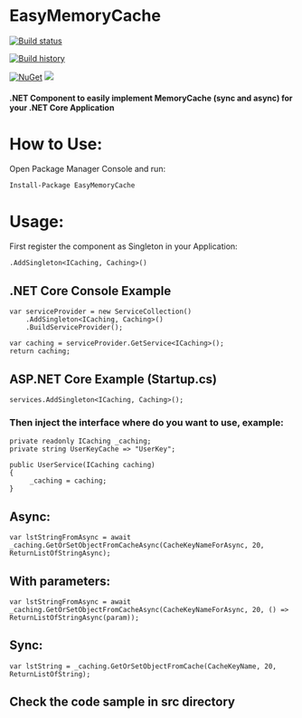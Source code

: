 # EasyMemoryCache
[![Build status](https://ci.appveyor.com/api/projects/status/leosvxv97m6cd1ki?svg=true)](https://ci.appveyor.com/project/thiagoloureiro/easymemorycache)

[![Build history](https://buildstats.info/appveyor/chart/thiagoloureiro/easymemorycache)](https://ci.appveyor.com/project/thiagoloureiro/easymemorycache/history)

[![NuGet](https://buildstats.info/nuget/EasyMemoryCache)](http://www.nuget.org/packages/EasyMemoryCache)
![](https://img.shields.io/appveyor/tests/thiagoloureiro/easymemorycache.svg)
#### .NET Component to easily implement MemoryCache (sync and async) for your .NET Core Application

# How to Use:
Open Package Manager Console and run:

```Install-Package EasyMemoryCache```

# Usage:
First register the component as Singleton in your Application:

```.AddSingleton<ICaching, Caching>()```

## .NET Core Console Example
```//setup our DI
var serviceProvider = new ServiceCollection()
    .AddSingleton<ICaching, Caching>()
    .BuildServiceProvider();

var caching = serviceProvider.GetService<ICaching>();
return caching;
```

## ASP.NET Core Example (Startup.cs)
```services.AddSingleton<ICaching, Caching>();```
### Then inject the interface where do you want to use, example:
```
private readonly ICaching _caching;
private string UserKeyCache => "UserKey";

public UserService(ICaching caching)
{
     _caching = caching;
}
``` 
## Async:
```var lstStringFromAsync = await _caching.GetOrSetObjectFromCacheAsync(CacheKeyNameForAsync, 20, ReturnListOfStringAsync);```

## With parameters:
```var lstStringFromAsync = await _caching.GetOrSetObjectFromCacheAsync(CacheKeyNameForAsync, 20, () => ReturnListOfStringAsync(param));```

## Sync:
```var lstString = _caching.GetOrSetObjectFromCache(CacheKeyName, 20, ReturnListOfString);```

## Check the code sample in src directory
